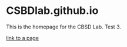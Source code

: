 # CSBDlab.github.io

This is the homepage for the CBSD Lab. Test 3. 


[link to a page](Documentation/Overview.md)

